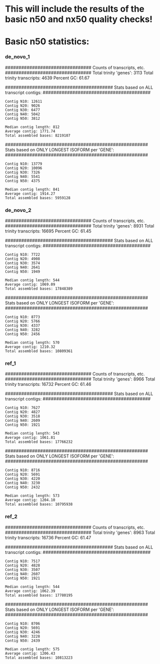 # This will include the results of the basic n50 and nx50 quality checks!

# Basic n50 statistics:

### de_novo_1

################################
Counts of transcripts, etc.
################################
Total trinity 'genes':	3113
Total trinity transcripts:	4639
Percent GC: 61.67

########################################
Stats based on ALL transcript contigs:
########################################

	Contig N10: 12611
	Contig N20: 9026
	Contig N30: 6477
	Contig N40: 5042
	Contig N50: 3812

	Median contig length: 812
	Average contig: 1771.74
	Total assembled bases: 8219107


#####################################################
Stats based on ONLY LONGEST ISOFORM per 'GENE':
#####################################################

	Contig N10: 13779
	Contig N20: 10096
	Contig N30: 7326
	Contig N40: 5541
	Contig N50: 4375

	Median contig length: 841
	Average contig: 1914.27
	Total assembled bases: 5959128

### de_novo_2

################################
Counts of transcripts, etc.
################################
Total trinity 'genes':	8931
Total trinity transcripts:	16695
Percent GC: 61.45

########################################
Stats based on ALL transcript contigs:
########################################

	Contig N10: 7722
	Contig N20: 4908
	Contig N30: 3574
	Contig N40: 2641
	Contig N50: 1949

	Median contig length: 544
	Average contig: 1069.09
	Total assembled bases: 17848389


#####################################################
Stats based on ONLY LONGEST ISOFORM per 'GENE':
#####################################################

	Contig N10: 8773
	Contig N20: 5766
	Contig N30: 4337
	Contig N40: 3282
	Contig N50: 2456

	Median contig length: 570
	Average contig: 1210.32
	Total assembled bases: 10809361


### ref_1 

################################
Counts of transcripts, etc.
################################
Total trinity 'genes':	8966
Total trinity transcripts:	16732
Percent GC: 61.46

########################################
Stats based on ALL transcript contigs:
########################################

	Contig N10: 7627
	Contig N20: 4827
	Contig N30: 3518
	Contig N40: 2609
	Contig N50: 1921

	Median contig length: 543
	Average contig: 1061.81
	Total assembled bases: 17766232


#####################################################
Stats based on ONLY LONGEST ISOFORM per 'GENE':
#####################################################

	Contig N10: 8716
	Contig N20: 5691
	Contig N30: 4220
	Contig N40: 3230
	Contig N50: 2432

	Median contig length: 573
	Average contig: 1204.10
	Total assembled bases: 10795938


### ref_2

################################
Counts of transcripts, etc.
################################
Total trinity 'genes':	8963
Total trinity transcripts:	16736
Percent GC: 61.47

########################################
Stats based on ALL transcript contigs:
########################################

	Contig N10: 7517
	Contig N20: 4828
	Contig N30: 3507
	Contig N40: 2607
	Contig N50: 1921

	Median contig length: 544
	Average contig: 1062.39
	Total assembled bases: 17780195


#####################################################
Stats based on ONLY LONGEST ISOFORM per 'GENE':
#####################################################

	Contig N10: 8706
	Contig N20: 5691
	Contig N30: 4246
	Contig N40: 3228
	Contig N50: 2439

	Median contig length: 575
	Average contig: 1206.43
	Total assembled bases: 10813223
